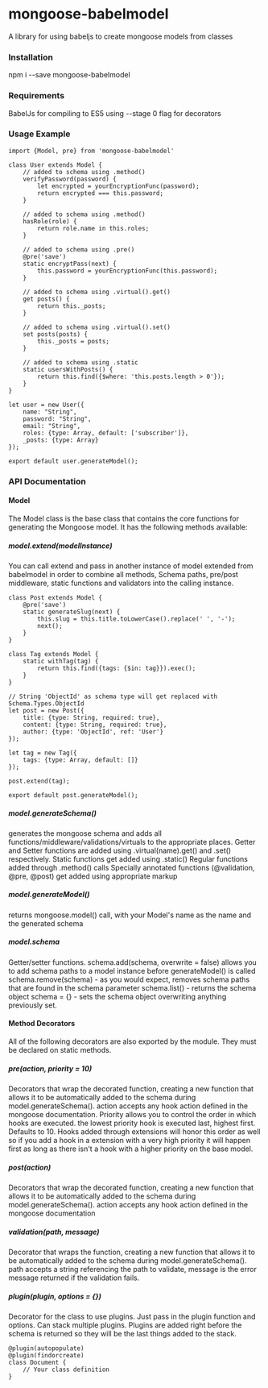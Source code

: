 # mongoose-babelmodel
A library for using babeljs to create mongoose models from classes

### Installation
npm i --save mongoose-babelmodel

### Requirements
BabelJs for compiling to ES5 using --stage 0 flag for decorators

### Usage Example
    import {Model, pre} from 'mongoose-babelmodel'
    
    class User extends Model {
        // added to schema using .method()
        verifyPassword(password) {
            let encrypted = yourEncryptionFunc(password);
            return encrypted === this.password;
        }
        
        // added to schema using .method()
        hasRole(role) {
            return role.name in this.roles;
        }
        
        // added to schema using .pre()
        @pre('save')
        static encryptPass(next) {
            this.password = yourEncryptionFunc(this.password);
        }
        
        // added to schema using .virtual().get()
        get posts() {
            return this._posts;
        }
        
        // added to schema using .virtual().set()
        set posts(posts) {
            this._posts = posts;
        }
        
        // added to schema using .static
        static usersWithPosts() {
            return this.find({$where: 'this.posts.length > 0'});
        }
    }
    
    let user = new User({
        name: "String",
        password: "String",
        email: "String",
        roles: {type: Array, default: ['subscriber']},
        _posts: {type: Array}
    });
    
    export default user.generateModel();
    
### API Documentation
#### Model
The Model class is the base class that contains the core functions for generating the Mongoose model. It has the 
following methods available:

##### model.extend(modelInstance)
You can call extend and pass in another instance of model extended from babelmodel in order to combine all methods,
Schema paths, pre/post middleware, static functions and validators into the calling instance.
 
    class Post extends Model {
        @pre('save')
        static generateSlug(next) {
            this.slug = this.title.toLowerCase().replace(' ', '-');
            next();
        }
    }
    
    class Tag extends Model {
        static withTag(tag) {
            return this.find({tags: {$in: tag}}).exec();
        }
    }
    
    // String 'ObjectId' as schema type will get replaced with Schema.Types.ObjectId
    let post = new Post({
        title: {type: String, required: true},
        content: {type: String, required: true},
        author: {type: 'ObjectId', ref: 'User'}
    });
    
    let tag = new Tag({
        tags: {type: Array, default: []}
    });
    
    post.extend(tag);
    
    export default post.generateModel();
    
##### model.generateSchema()
generates the mongoose schema and adds all functions/middleware/validations/virtuals to the appropriate places.
Getter and Setter functions are added using .virtual(name).get() and .set() respectively.
Static functions get added using .static()
Regular functions added through .method() calls
Specially annotated functions (@validation, @pre, @post) get added using appropriate markup

##### model.generateModel()
returns mongoose.model() call, with your Model's name as the name and the generated schema

##### model.schema
Getter/setter functions.
schema.add(schema, overwrite = false) allows you to add schema paths to a model instance before generateModel() is called
schema.remove(schema) - as you would expect, removes schema paths that are found in the schema parameter
schema.list() - returns the schema object
schema = {} - sets the schema object overwriting anything previously set.

#### Method Decorators
All of the following decorators are also exported by the module. They must be declared on static methods. 

##### pre(action, priority = 10)
Decorators that wrap the decorated function, creating a new function that allows it to be automatically added to the 
schema during model.generateSchema(). action accepts any hook action defined in the mongoose documentation. Priority
allows you to control the order in which hooks are executed. the lowest priority hook is executed last, highest first.
Defaults to 10. Hooks added through extensions will honor this order as well so if you add a hook in a extension with
a very high priority it will happen first as long as there isn't a hook with a higher priority on the base model.

##### post(action)
Decorators that wrap the decorated function, creating a new function that allows it to be automatically added to the 
schema during model.generateSchema(). action accepts any hook action defined in the mongoose documentation

##### validation(path, message)
Decorator that wraps the function, creating a new function that allows it to be automatically added to the schema 
during model.generateSchema(). path accepts a string referencing the path to validate, message is the error message
returned if the validation fails.

##### plugin(plugin, options = {})
Decorator for the class to use plugins. Just pass in the plugin function and options. Can stack multiple plugins. 
Plugins are added right before the schema is returned so they will be the last things added to the stack.

    @plugin(autopopulate)
    @plugin(findorcreate)
    class Document {
        // Your class definition
    }
    